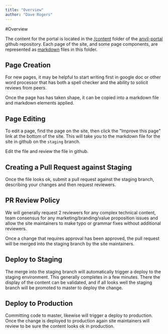 ```yaml
---
title: "Overview"
author: "Dave Rogers"
---
```


#Overview

The content for the portal is located in the [/content](https://github.com/anvilproject/anvil-portal/tree/staging/content) folder of the [anvil-portal](https://github.com/anvilproject/anvil-portal/tree/staging) github repository. Each page of the site, and some page components, are represented as [markdown](https://en.wikipedia.org/wiki/Markdown) files in this folder.

## Page Creation
For new pages, it may be helpful to start writing first in google doc or other word processor that has both a spell checker and the ability to solicit reviews from peers. 

Once the page has has taken shape, it can be copied into a markdown file and markdown elements applied.

## Page Editing
To edit a page, find the page on the site, then click the "Improve this page" link at the bottom of the site. 
This will take you to the markdown file for the site in github on the `staging` branch.

Edit the file and review the file in github.

## Creating a Pull Request against Staging
Once the file looks ok, submit a pull request against the staging branch, describing your changes and then request reviewers.


## PR Review Policy
We will generally request 2 reviewers for any complex technical content, team consensus for any marketing/branding/value proposition issues and allow the site maintainers to make typo or grammar fixes without additional reviewers.

Once a change that requires approval has been approved, the pull request will be merged into the staging branch by the site maintainers.

## Deploy to Staging
The merge into the staging branch will automatically trigger a deploy to the staging environment. This generally completes in a few minutes. There the display of the content can be validated, and if all looks well the staging branch will be promoted to master to deploy the change.

## Deploy to Production
Committing code to master, likewise will trigger a deploy to production. Once the change is deployed to production again site maintainers will review to be sure the content looks ok in production. 


